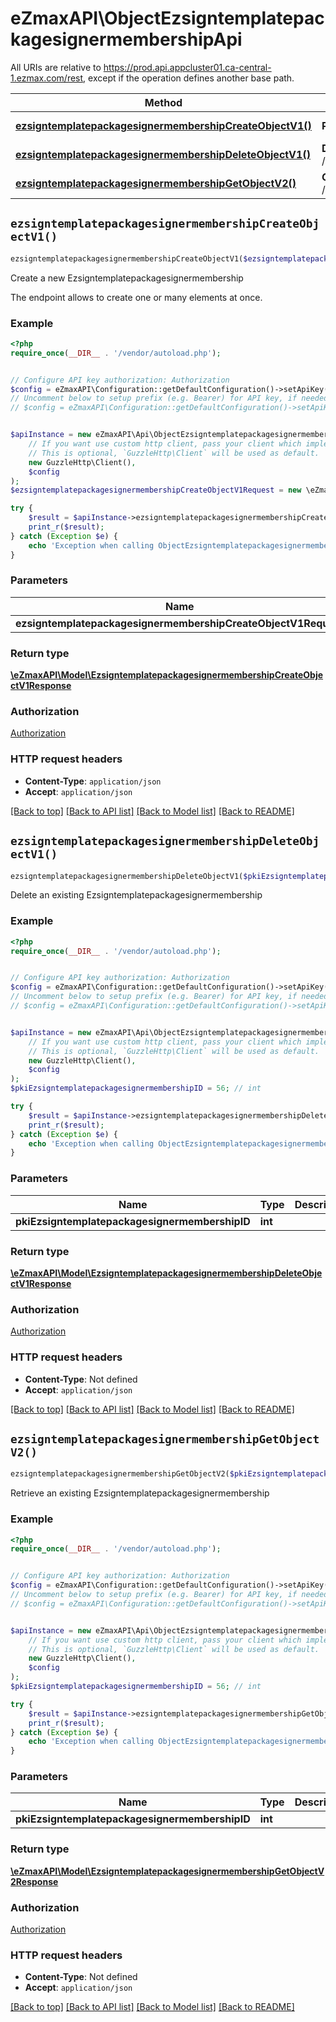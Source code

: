 # eZmaxAPI\ObjectEzsigntemplatepackagesignermembershipApi

All URIs are relative to https://prod.api.appcluster01.ca-central-1.ezmax.com/rest, except if the operation defines another base path.

| Method | HTTP request | Description |
| ------------- | ------------- | ------------- |
| [**ezsigntemplatepackagesignermembershipCreateObjectV1()**](ObjectEzsigntemplatepackagesignermembershipApi.md#ezsigntemplatepackagesignermembershipCreateObjectV1) | **POST** /1/object/ezsigntemplatepackagesignermembership | Create a new Ezsigntemplatepackagesignermembership |
| [**ezsigntemplatepackagesignermembershipDeleteObjectV1()**](ObjectEzsigntemplatepackagesignermembershipApi.md#ezsigntemplatepackagesignermembershipDeleteObjectV1) | **DELETE** /1/object/ezsigntemplatepackagesignermembership/{pkiEzsigntemplatepackagesignermembershipID} | Delete an existing Ezsigntemplatepackagesignermembership |
| [**ezsigntemplatepackagesignermembershipGetObjectV2()**](ObjectEzsigntemplatepackagesignermembershipApi.md#ezsigntemplatepackagesignermembershipGetObjectV2) | **GET** /2/object/ezsigntemplatepackagesignermembership/{pkiEzsigntemplatepackagesignermembershipID} | Retrieve an existing Ezsigntemplatepackagesignermembership |


## `ezsigntemplatepackagesignermembershipCreateObjectV1()`

```php
ezsigntemplatepackagesignermembershipCreateObjectV1($ezsigntemplatepackagesignermembershipCreateObjectV1Request): \eZmaxAPI\Model\EzsigntemplatepackagesignermembershipCreateObjectV1Response
```

Create a new Ezsigntemplatepackagesignermembership

The endpoint allows to create one or many elements at once.

### Example

```php
<?php
require_once(__DIR__ . '/vendor/autoload.php');


// Configure API key authorization: Authorization
$config = eZmaxAPI\Configuration::getDefaultConfiguration()->setApiKey('Authorization', 'YOUR_API_KEY');
// Uncomment below to setup prefix (e.g. Bearer) for API key, if needed
// $config = eZmaxAPI\Configuration::getDefaultConfiguration()->setApiKeyPrefix('Authorization', 'Bearer');


$apiInstance = new eZmaxAPI\Api\ObjectEzsigntemplatepackagesignermembershipApi(
    // If you want use custom http client, pass your client which implements `GuzzleHttp\ClientInterface`.
    // This is optional, `GuzzleHttp\Client` will be used as default.
    new GuzzleHttp\Client(),
    $config
);
$ezsigntemplatepackagesignermembershipCreateObjectV1Request = new \eZmaxAPI\Model\EzsigntemplatepackagesignermembershipCreateObjectV1Request(); // \eZmaxAPI\Model\EzsigntemplatepackagesignermembershipCreateObjectV1Request

try {
    $result = $apiInstance->ezsigntemplatepackagesignermembershipCreateObjectV1($ezsigntemplatepackagesignermembershipCreateObjectV1Request);
    print_r($result);
} catch (Exception $e) {
    echo 'Exception when calling ObjectEzsigntemplatepackagesignermembershipApi->ezsigntemplatepackagesignermembershipCreateObjectV1: ', $e->getMessage(), PHP_EOL;
}
```

### Parameters

| Name | Type | Description  | Notes |
| ------------- | ------------- | ------------- | ------------- |
| **ezsigntemplatepackagesignermembershipCreateObjectV1Request** | [**\eZmaxAPI\Model\EzsigntemplatepackagesignermembershipCreateObjectV1Request**](../Model/EzsigntemplatepackagesignermembershipCreateObjectV1Request.md)|  | |

### Return type

[**\eZmaxAPI\Model\EzsigntemplatepackagesignermembershipCreateObjectV1Response**](../Model/EzsigntemplatepackagesignermembershipCreateObjectV1Response.md)

### Authorization

[Authorization](../../README.md#Authorization)

### HTTP request headers

- **Content-Type**: `application/json`
- **Accept**: `application/json`

[[Back to top]](#) [[Back to API list]](../../README.md#endpoints)
[[Back to Model list]](../../README.md#models)
[[Back to README]](../../README.md)

## `ezsigntemplatepackagesignermembershipDeleteObjectV1()`

```php
ezsigntemplatepackagesignermembershipDeleteObjectV1($pkiEzsigntemplatepackagesignermembershipID): \eZmaxAPI\Model\EzsigntemplatepackagesignermembershipDeleteObjectV1Response
```

Delete an existing Ezsigntemplatepackagesignermembership



### Example

```php
<?php
require_once(__DIR__ . '/vendor/autoload.php');


// Configure API key authorization: Authorization
$config = eZmaxAPI\Configuration::getDefaultConfiguration()->setApiKey('Authorization', 'YOUR_API_KEY');
// Uncomment below to setup prefix (e.g. Bearer) for API key, if needed
// $config = eZmaxAPI\Configuration::getDefaultConfiguration()->setApiKeyPrefix('Authorization', 'Bearer');


$apiInstance = new eZmaxAPI\Api\ObjectEzsigntemplatepackagesignermembershipApi(
    // If you want use custom http client, pass your client which implements `GuzzleHttp\ClientInterface`.
    // This is optional, `GuzzleHttp\Client` will be used as default.
    new GuzzleHttp\Client(),
    $config
);
$pkiEzsigntemplatepackagesignermembershipID = 56; // int

try {
    $result = $apiInstance->ezsigntemplatepackagesignermembershipDeleteObjectV1($pkiEzsigntemplatepackagesignermembershipID);
    print_r($result);
} catch (Exception $e) {
    echo 'Exception when calling ObjectEzsigntemplatepackagesignermembershipApi->ezsigntemplatepackagesignermembershipDeleteObjectV1: ', $e->getMessage(), PHP_EOL;
}
```

### Parameters

| Name | Type | Description  | Notes |
| ------------- | ------------- | ------------- | ------------- |
| **pkiEzsigntemplatepackagesignermembershipID** | **int**|  | |

### Return type

[**\eZmaxAPI\Model\EzsigntemplatepackagesignermembershipDeleteObjectV1Response**](../Model/EzsigntemplatepackagesignermembershipDeleteObjectV1Response.md)

### Authorization

[Authorization](../../README.md#Authorization)

### HTTP request headers

- **Content-Type**: Not defined
- **Accept**: `application/json`

[[Back to top]](#) [[Back to API list]](../../README.md#endpoints)
[[Back to Model list]](../../README.md#models)
[[Back to README]](../../README.md)

## `ezsigntemplatepackagesignermembershipGetObjectV2()`

```php
ezsigntemplatepackagesignermembershipGetObjectV2($pkiEzsigntemplatepackagesignermembershipID): \eZmaxAPI\Model\EzsigntemplatepackagesignermembershipGetObjectV2Response
```

Retrieve an existing Ezsigntemplatepackagesignermembership



### Example

```php
<?php
require_once(__DIR__ . '/vendor/autoload.php');


// Configure API key authorization: Authorization
$config = eZmaxAPI\Configuration::getDefaultConfiguration()->setApiKey('Authorization', 'YOUR_API_KEY');
// Uncomment below to setup prefix (e.g. Bearer) for API key, if needed
// $config = eZmaxAPI\Configuration::getDefaultConfiguration()->setApiKeyPrefix('Authorization', 'Bearer');


$apiInstance = new eZmaxAPI\Api\ObjectEzsigntemplatepackagesignermembershipApi(
    // If you want use custom http client, pass your client which implements `GuzzleHttp\ClientInterface`.
    // This is optional, `GuzzleHttp\Client` will be used as default.
    new GuzzleHttp\Client(),
    $config
);
$pkiEzsigntemplatepackagesignermembershipID = 56; // int

try {
    $result = $apiInstance->ezsigntemplatepackagesignermembershipGetObjectV2($pkiEzsigntemplatepackagesignermembershipID);
    print_r($result);
} catch (Exception $e) {
    echo 'Exception when calling ObjectEzsigntemplatepackagesignermembershipApi->ezsigntemplatepackagesignermembershipGetObjectV2: ', $e->getMessage(), PHP_EOL;
}
```

### Parameters

| Name | Type | Description  | Notes |
| ------------- | ------------- | ------------- | ------------- |
| **pkiEzsigntemplatepackagesignermembershipID** | **int**|  | |

### Return type

[**\eZmaxAPI\Model\EzsigntemplatepackagesignermembershipGetObjectV2Response**](../Model/EzsigntemplatepackagesignermembershipGetObjectV2Response.md)

### Authorization

[Authorization](../../README.md#Authorization)

### HTTP request headers

- **Content-Type**: Not defined
- **Accept**: `application/json`

[[Back to top]](#) [[Back to API list]](../../README.md#endpoints)
[[Back to Model list]](../../README.md#models)
[[Back to README]](../../README.md)
